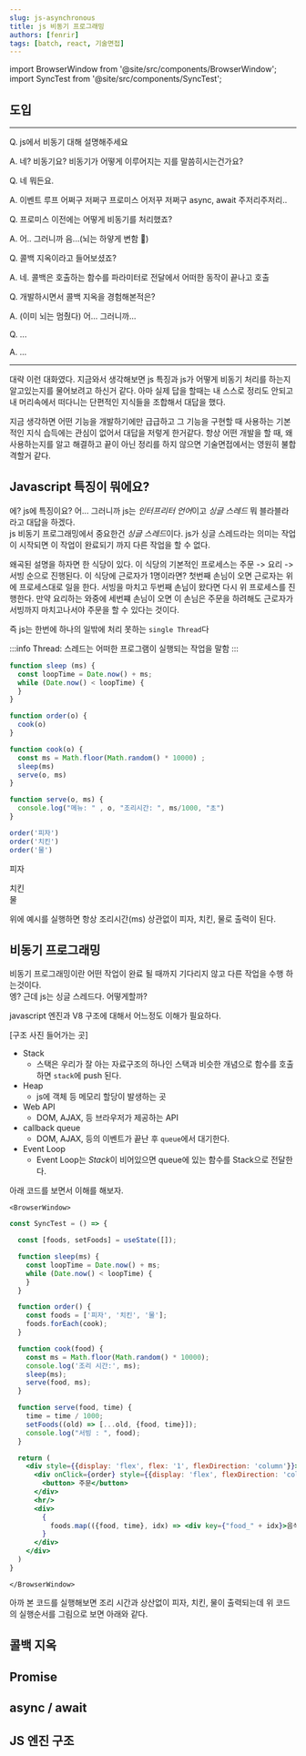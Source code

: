```yaml
---
slug: js-asynchronous
title: js 비동기 프로그래밍
authors: [fenrir]
tags: [batch, react, 기술면접]
---
```


import BrowserWindow from '@site/src/components/BrowserWindow';
import SyncTest from '@site/src/components/SyncTest';

## 도입

---

Q. js에서 비동기 대해 설명해주세요

A. 네? 비동기요? 비동기가 어떻게 이루어지는 지를 말씀히시는건가요?

Q. 네 뭐든요.

A. 이벤트 루프 어쩌구 저쩌구 프로미스 어저꾸 저쩌구 async, await 주저리주저리..

Q. 프로미스 이전에는 어떻게 비동기를 처리했죠?

A. 어.. 그러니까 음...(뇌는 하얗게 변함 🤯) 

Q. 콜백 지옥이라고 들어보셨죠?

A. 네. 콜백은 호출하는 함수를 파라미터로 전달에서 어떠한 동작이 끝나고 호출  

Q. 개발하시면서 콜백 지옥을 경험해본적은?

A. (이미 뇌는 멈췄다) 어... 그러니까...

Q. ...

A. ...

---

대략 이런 대화였다. 지금와서 생각해보면 js 특징과 js가 어떻게 비동기 처리를 하는지 알고있는지를 물어보려고 하신거 같다.
아마 실제 답을 할때는 내 스스로 정리도 안되고 내 머리속에서 떠다니는 단편적인 지식들을 조합해서 대답을 했다.

<!--truncate-->

지금 생각하면 어떤 기능을 개발하기에만 급급하고 그 기능을 구현할 때 사용하는 기본적인 지식 습득에는 관심이 없어서 대답을 저렇게 한거같다.
항상 어떤 개발을 할 때, 왜 사용하는지를 알고 해결하고 끝이 아닌 정리를 하지 않으면 기술면접에서는 영원히 불합격할거 같다.

 

## Javascript 특징이 뭐에요?

에? js에 특징이요? 어... 그러니까 js는 *인터프리터 언어*이고 *싱글 스레드* 뭐 블라블라 라고 대답을 하겠다.  
js 비동기 프로그래밍에서 중요한건 *싱글 스레드*이다. js가 싱글 스레드라는 의미는 작업이 시작되면 이 작업이 완료되기 까지 다른 작업을 할 수 없다.

왜곡된 설명을 하자면 한 식당이 있다. 이 식당의 기본적인 프로세스는 주문 -> 요리 -> 서빙 순으로 진행된다. 이 식당에 근로자가 1명이라면? 
첫번째 손님이 오면 근로자는 위에 프로세스대로 일을 한다. 서빙을 마치고 두번째 손님이 왔다면 다시 위 프로세스를 진행한다.
만약 요리하는 와중에 세번쨰 손님이 오면 이 손님은 주문을 하려해도 근로자가 서빙까지 마치고나서야 주문을 할 수 있다는 것이다.

즉 js는 한번에 하나의 일밖에 처리 못하는 `single Thread`다  

:::info
Thread: 스레드는 어떠한 프로그램이 실행되는 작업을 말함
:::

```js
function sleep (ms) {
  const loopTime = Date.now() + ms;
  while (Date.now() < loopTime) {
  }
}

function order(o) {
  cook(o)
}

function cook(o) {
  const ms = Math.floor(Math.random() * 10000) ;
  sleep(ms)
  serve(o, ms)
}

function serve(o, ms) {
  console.log("메뉴: " , o, "조리시간: ", ms/1000, "초")
}

order('피자')
order('치킨')
order('물')

```

<BrowserWindow>
피자

치킨  
물
</BrowserWindow>

위에 예시를 실행하면 항상 조리시간(ms) 상관없이 피자, 치킨, 물로 출력이 된다. 

## 비동기 프로그래밍
비동기 프로그래밍이란 어떤 작업이 완료 될 때까지 기다리지 않고 다른 작업을 수행 하는것이다.  
엥? 근데 js는 싱글 스레드다. 어떻게할까? 

javascript 엔진과 V8 구조에 대해서 어느정도 이해가 필요하다.

[구조 사진 들어가는 곳]

* Stack
  * 스택은 우리가 잘 아는 자료구조의 하나인 스택과 비슷한 개념으로 함수를 호출하면 `stack`에 push 된다.
* Heap
  * js에 객체 등 메모리 할당이 발생하는 곳
* Web API
  * DOM, AJAX, 등 브라우저가 제공하는 API
* callback queue
  * DOM, AJAX, 등의 이벤트가 끝난 후 `queue`에서 대기한다.
* Event Loop
  * Event Loop는 *Stack*이 비어있으면 queue에 있는 함수를 Stack으로 전달한다.
  
아래 코드를 보면서 이해를 해보자.


```mdx-code-block
<BrowserWindow>
```

```jsx
const SyncTest = () => {

  const [foods, setFoods] = useState([]);

  function sleep(ms) {
    const loopTime = Date.now() + ms;
    while (Date.now() < loopTime) {
    }
  }

  function order() {
    const foods = ['피자', '치킨', '물'];
    foods.forEach(cook);
  }

  function cook(food) {
    const ms = Math.floor(Math.random() * 10000);
    console.log('조리 시간:', ms);
    sleep(ms);
    serve(food, ms);
  }

  function serve(food, time) {
    time = time / 1000;
    setFoods((old) => [...old, {food, time}]);
    console.log("서빙 : ", food);
  }

  return (
    <div style={{display: 'flex', flex: '1', flexDirection: 'column'}}>
      <div onClick={order} style={{display: 'flex', flexDirection: 'column'}}>
        <button> 주문</button>
      </div>
      <hr/>
      <div>
        {
          foods.map(({food, time}, idx) => <div key={"food_" + idx}>음식:{food}, 시간: {time} 초</div>)
        }
      </div>
    </div>
  )
}
```
<SyncTest>
</SyncTest>

```mdx-code-block
</BrowserWindow>
```
아까 본 코드를 실행해보면 조리 시간과 상산없이 피자, 치킨, 물이 출력되는데 위 코드의 실행순서를 그림으로 보면 아래와 같다.



## 콜백 지옥


## Promise

## async / await


## JS 엔진 구조
<BrowserWindow>

<SyncTest>
</SyncTest>

</BrowserWindow>